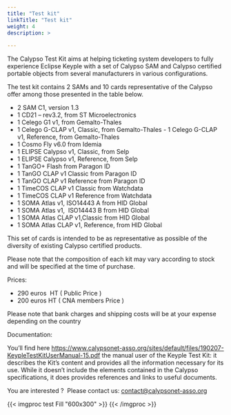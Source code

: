 ```yaml
---
title: "Test kit"
linkTitle: "Test kit"
weight: 4
description: >
  
---
```

The Calypso Test Kit aims at helping ticketing system developers to fully experience Eclipse Keyple with a set of Calypso SAM and Calypso certified portable objects from several manufacturers in various configurations. 

The test kit contains 2 SAMs and 10 cards representative of the Calypso offer among those presented in the table below.
- 2 SAM C1, version 1.3
- 1 CD21 – rev3.2, from ST Microelectronics
- 1 Celego G1 v1, from Gemalto-Thales
- 1 Celego G-CLAP v1, Classic, from Gemalto-Thales
- 1 Celego G-CLAP v1, Reference, from Gemalto-Thales
- 1 Cosmo Fly v6.0 from Idemia
- 1 ELIPSE Calypso v1, Classic, from Selp
- 1 ELIPSE Calypso v1, Reference, from Selp
- 1 TanGO+ Flash from Paragon ID
- 1 TanGO CLAP v1 Classic from Paragon ID
- 1 TanGO CLAP v1 Reference from Paragon ID
- 1 TimeCOS CLAP v1 Classic from Watchdata
- 1 TimeCOS CLAP v1 Reference from Watchdata
- 1 SOMA Atlas v1, ISO14443 A from HID Global
- 1 SOMA Atlas v1,  ISO14443 B from HID Global
- 1 SOMA Atlas CLAP v1,Classic from HID Global
- 1 SOMA Atlas CLAP v1, Reference, from HID Global

This set of cards is intended to be as representative as possible of the diversity of existing Calypso certified products.

Please note that the composition of each kit may vary according to stock and will be specified at the time of purchase.

Prices:
- 290 euros  HT ( Public Price )
- 200 euros HT ( CNA members Price )

Please note that bank charges and shipping costs will be at your expense depending on the country 

Documentation: 

You’ll find here https://www.calypsonet-asso.org/sites/default/files/190207-KeypleTestKitUserManual-15.pdf
the manual user of the Keyple Test Kit: it describes the Kit’s content and provides all the information necessary for its use. While it doesn’t include the elements contained in the Calypso specifications, it does provides references and links to useful documents. 

You are interested ? 
Please contact us: <a href="mailto:#">contact@calypsonet-asso.org</a>

{{< imgproc test Fill "600x300" >}}
{{< /imgproc >}}
